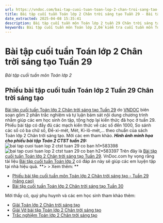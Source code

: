```yaml
---
url: https://vndoc.com/bai-tap-cuoi-tuan-toan-lop-2-chan-troi-sang-tao-tuan-29-318051
title: Bài tập cuối tuần Toán lớp 2 Chân trời sáng tạo Tuần 29 - Bài tập cuối tuần môn Toán lớp 2 - VnDoc.com
date_extracted: 2025-04-08 15:35:41
description: Bài tập cuối tuần môn Toán lớp 2 tuần 29 Chân trời sáng tạo bao gồm lời giải chi tiết cho từng bài tập giúp các em học sinh ôn tập, nâng cao kỹ năng giải Toán lớp 2 của mình.
keywords: Bài tập cuối tuần môn Toán lớp 2,Đề kiểm tra cuối tuần môn Toán lớp 2 Tuần 29,Đề kiểm tra cuối tuần môn Toán lớp 2,giải Toán lớp 2,giải bài tập toán 2,toán lớp 2,bài tập toán lớp 2,Bài tập cuối tuần lớp 2,phiếu Bài tập cuối tuần lớp 2,bài tập cuối tuần lớp 2 chân trời sáng tạo,bài tập cuối tuần môn toán lớp 2 chân trời sáng tạo tuần 29,bài tập toán lớp 2 tuần 29 chân trời
---
```


# Bài tập cuối tuần Toán lớp 2 Chân trời sáng tạo Tuần 29
 _Bài tập cuối tuần môn Toán lớp 2_
## **Phiếu bài tập cuối tuần Toán lớp 2 Tuần 29 Chân trời sáng tạo**
[Bài tập cuối tuần Toán lớp 2 Chân trời sáng tạo Tuần 29](<https://vndoc.com/bai-tap-cuoi-tuan-toan-lop-2-chan-troi-sang-tao-tuan-29-318051>) do [VNDOC](<https://vndoc.com/>) biên soạn gồm 2 phần trắc nghiệm và tự luận bám sát nội dung chương trình nhằm giúp các em học sinh ôn tập, tổng hợp lại kiến thức đã học ở tuần 29. Phiếu bài tập có đầy đủ các mạch kiến thức về các số đến 1000, So sánh các số có ba chữ số, Đề-xi-mét, Mét, Ki-lô-mét,... theo chuẩn của sách Toán lớp 2 Chân trời sáng tạo. Mời các em tham khảo.
**_Hình ảnh minh họa cho phiếu bài tập Toán 2 CTST tuần 29:_**
![bai tap cuoi tuan lop 2 ctst tuan 29 co ban h1*583398](https://i.vdoc.vn/data/image/2024/04/04/bai-tap-cuoi-tuan-lop-2-ctst-tuan-29-co-ban-h1.jpg)![bai tap cuoi tuan lop 2 ctst tuan 29 co ban h2*583397](https://i.vdoc.vn/data/image/2024/04/04/bai-tap-cuoi-tuan-lop-2-ctst-tuan-29-co-ban-h2.jpg)
Trên đây là [Bài tập cuối tuần Toán lớp 2 Chân trời sáng tạo Tuần 29](<https://vndoc.com/bai-tap-cuoi-tuan-toan-lop-2-chan-troi-sang-tao-tuan-29-318051>). VnDoc.com hy vọng rằng tài liệu [Bài tập cuối tuần Toán lớp 2](<https://vndoc.com/bai-tap-cuoi-tuan-toan-lop-2-sach-chan-troi>) có đáp án này sẽ giúp các em luyện tập tại nhà hiệu quả.
**> > Xem thêm: **
  * [Phiếu bài tập cuối tuần môn Toán lớp 2 Chân trời sáng tạo - Tuần 29 \(nâng cao\)](<https://vndoc.com/de-kiem-tra-cuoi-tuan-toan-lop-2-tuan-29-de-1-152451>)
  * [Bài tập cuối tuần Toán lớp 2 Chân trời sáng tạo Tuần 30](<https://vndoc.com/bai-tap-cuoi-tuan-toan-lop-2-chan-troi-sang-tao-tuan-30-318419>)

Mời thầy cô, quý phụ huynh và các em học sinh tham khảo thêm:
  * [Giải Toán lớp 2 Chân trời sáng tạo ](<https://vndoc.com/toan-lop-2-sach-chan-troi-sang-tao>)
  * [Giải Vở bài tập Toán lớp 2 Chân trời sáng tạo ](<https://vndoc.com/vo-bai-tap-toan-lop-2-chan-troi-sang-tao>)
  * [Trắc nghiệm Toán lớp 2 Chân trời sáng tạo ](<https://vndoc.com/trac-nghiem-toan-lop-2-chan-troi-sang-tao>)


